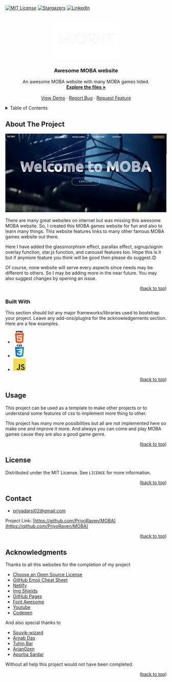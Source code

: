 <a name="readme-top"></a>
<!-- 
** Thanks for checking out my readme file. If you think adding anymore to this readme will make the readme more good then please do make suggestion.

** simply open an issue with the tag "enhancement" and say what i need to add or change.

** Don't forget to give the project a star!

** Thanks again! now make something AMAZING! :D
 -->
[![MIT License][license-shield]][license-url]
[![Stargazers][stars-shield]][stars-url]
[![LinkedIn][linkedin-shield]][linkedin-url]


<!-- PROJECT LOGO -->
<br/>
<div align="center">
  <a href="https://github.com/PriyoRaven/MOBA">
    <img src="assets/gallery/Moba.png" alt="Logo" width="200" height="120">
  </a>

  <h3 align="center">Awesome MOBA website</h3>

  <p align="center">
    An awesome MOBA website with many MOBA games listed.
    <br />
    <a href="https://github.com/PriyoRaven/MOBA"><strong>Explore the files »</strong></a>
    <br />
    <br />
    <a href="https://moba-priyo-raven.netlify.app/">View Demo</a>
    ·
    <a href="https://github.com/PriyoRaven/MOBA/issues">Report Bug</a>
    ·
    <a href="https://github.com/PriyoRaven/MOBA/issues">Request Feature</a>
  </p>
</div>

<!-- TABLE OF CONTENTS -->
<details>
  <summary>Table of Contents</summary>
  <ol>
    <li>
      <a href="#about-the-project">About The Project</a>
      <ul>
        <li><a href="#built-with">Built With</a></li>
      </ul>
   </li>
    <li><a href="#usage">Usage</a></li>
    <li><a href="#roadmap">Roadmap</a></li>
    <li><a href="#contributing">Contributing</a></li>
    <li><a href="#license">License</a></li>
    <li><a href="#contact">Contact</a></li>
    <li><a href="#acknowledgments">Acknowledgments</a></li>
  </ol>
</details>


<!-- ABOUT THE PROJECT -->
## About The Project

[![Product Name Screen Shot][product-screenshot]](https://example.com)

There are many great websites on internet but was missing this awesome MOBA website. So, I created this MOBA games website for fun and also to learn many things. This website features links to many other famous MOBA games website out there.

Here I have added the glassmorphism effect, parallax effect, signup/signin overlay function, star.js function, and carousel features too. Hope this is it but if anymore feature you think will be good then please do suggest.😊

Of course, none website will serve every aspects since needs may be different to others. So I may be adding more in the near future. You may also suggest changes by opening an issue.

<p align="right">(<a href="#readme-top">back to top</a>)</p>


### Built With

This section should list any major frameworks/libraries used to bootstrap your project. Leave any add-ons/plugins for the acknowledgements section. Here are a few examples.

* <a href="https://www.w3.org/html/" target="_blank"> <img src="https://raw.githubusercontent.com/devicons/devicon/master/icons/html5/html5-original-wordmark.svg" alt="html5" width="40" height="40"/> </a>
* <a href="https://www.w3schools.com/css/" target="_blank"> <img src="https://raw.githubusercontent.com/devicons/devicon/master/icons/css3/css3-original-wordmark.svg" alt="css3" width="40" height="40"/> </a>
* <a href="https://developer.mozilla.org/en-US/docs/Web/JavaScript" target="_blank"> <img src="https://raw.githubusercontent.com/devicons/devicon/master/icons/javascript/javascript-original.svg" alt="javascript" width="40" height="40"/>

<p align="right">(<a href="#readme-top">back to top</a>)</p>


<!-- USAGE EXAMPLES -->
## Usage

This project can be used as a template to make other projects or to understand some features of css to implement more thing to other.
 
This project has many more possibilities but all are not implemented here so make one and improve it more. And always you can come and play MOBA games cause they are also a good game genre.

<p align="right">(<a href="#readme-top">back to top</a>)</p>

 
<!-- LICENSE -->
## License

Distributed under the MIT License. See `LICENSE` for more information.

<p align="right">(<a href="#readme-top">back to top</a>)</p>

 
<!-- CONTACT -->
## Contact

- priyadarsi02@gmail.com

Project Link: [https://github.com/PriyoRaven/MOBA](https://github.com/PriyoRaven/MOBA)

<p align="right">(<a href="#readme-top">back to top</a>)</p>

 
 <!-- ACKNOWLEDGMENTS -->
## Acknowledgments

Thanks to all this websites for the completion of my project

* [Choose an Open Source License](https://choosealicense.com)
* [GitHub Emoji Cheat Sheet](https://www.webpagefx.com/tools/emoji-cheat-sheet)
* [Netlify](https://www.netlify.com/)
* [Img Shields](https://shields.io)
* [GitHub Pages](https://pages.github.com)
* [Font Awesome](https://fontawesome.com)
* [Youtube](https://www.netlify.com/)
* [Codepen](https://codepen.io/)
 
And also special thanks to 

* <a href="https://github.com/souvik-wizard">Souvik-wizard</a>
* <a href="https://github.com/ArnabDas2001">Arnab Das</a>
* <a href="https://github.com/TuhinBar">Tuhin Bar</a>
* <a href="https://github.com/arian0zen">Arian0zen</a>
* <a href="https://github.com/Apurba-Sardar">Apurba Sardar</a>
 
 Without all help this project would not have been completed.
 
<p align="right">(<a href="#readme-top">back to top</a>)</p>

 
<!-- ** Mark down links and URLS -->
[license-shield]: https://img.shields.io/github/license/PriyoRaven/MOBA.svg?style=for-the-badge
[license-url]: https://github.com/PriyoRaven/MOBA/blob/master/LICENSE.txt
[stars-shield]: https://img.shields.io/github/stars/PriyoRaven/MOBA.svg?style=for-the-badge
[stars-url]: https://github.com/PriyoRaven/MOBA/stargazers
[linkedin-shield]: https://img.shields.io/badge/-LinkedIn-black.svg?style=for-the-badge&logo=linkedin&colorB=555
[linkedin-url]: https://www.linkedin.com/in/priyadarsi-halder-786a8a237/
[product-screenshot]: assets/gallery/screenshot.jpeg
